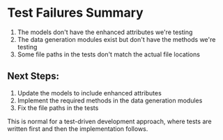 # Test Failures Summary

1. The models don't have the enhanced attributes we're testing
2. The data generation modules exist but don't have the methods we're testing
3. Some file paths in the tests don't match the actual file locations

## Next Steps:

1. Update the models to include enhanced attributes
2. Implement the required methods in the data generation modules
3. Fix the file paths in the tests

This is normal for a test-driven development approach, where tests are written first and then the implementation follows.
